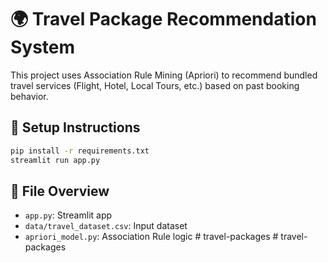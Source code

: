 # 🌍 Travel Package Recommendation System

This project uses Association Rule Mining (Apriori) to recommend bundled travel services (Flight, Hotel, Local Tours, etc.) based on past booking behavior.

## 🔧 Setup Instructions

```bash
pip install -r requirements.txt
streamlit run app.py
```

## 📁 File Overview
- `app.py`: Streamlit app
- `data/travel_dataset.csv`: Input dataset
- `apriori_model.py`: Association Rule logic
#   t r a v e l - p a c k a g e s  
 #   t r a v e l - p a c k a g e s  
 